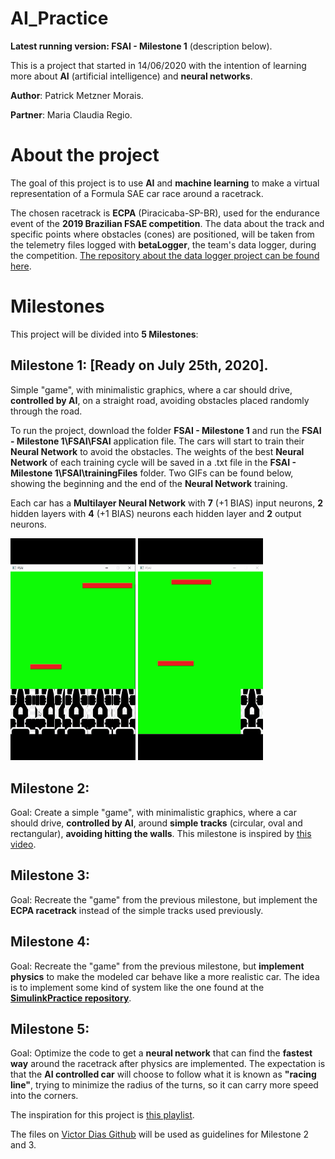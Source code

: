 # AI_Practice

**Latest running version: FSAI - Milestone 1** (description below).

This is a project that started in 14/06/2020 with the intention of learning more about **AI** (artificial intelligence) and **neural networks**.

**Author**: 	Patrick Metzner Morais.

**Partner**: 	Maria Claudia Regio.


# About the project

The goal of this project is to use **AI** and **machine learning** to make a virtual representation of a Formula SAE car race around a racetrack.

The chosen racetrack is **ECPA** (Piracicaba-SP-BR), used for the endurance event of the **2019 Brazilian FSAE competition**. The data about the track and specific points where obstacles (cones) are positioned, will be taken from the telemetry files logged with **betaLogger**, the team's data logger, during the competition. [The repository about the data logger project can be found here](https://github.com/patrickmetzner/betaLogger). 

# Milestones

This project will be divided into **5 Milestones**:

## Milestone 1: [Ready on July 25th, 2020]. 

Simple "game", with minimalistic graphics, where a car should drive, **controlled by AI**, on a straight road, avoiding obstacles placed randomly through the road. 

To run the project, download the folder **FSAI - Milestone 1** and run the **FSAI - Milestone 1\FSAI\FSAI** application file. The cars will start to train their **Neural Network** to avoid the obstacles. The weights of the best **Neural Network** of each training cycle will be saved in a .txt file in the **FSAI - Milestone 1\FSAI\trainingFiles** folder. Two GIFs can be found below, showing the beginning and the end of the **Neural Network** training.  

Each car has a **Multilayer Neural Network** with **7** (+1 BIAS) input neurons, **2** hidden layers with **4** (+1 BIAS) neurons each hidden layer and **2** output neurons.

<img src="https://github.com/patrickmetzner/AI_Practice/blob/master/FSAI%20-%20Milestone%201/FSAI/images/FSAI_Training.gif" width=200>    <img src="https://github.com/patrickmetzner/AI_Practice/blob/master/FSAI%20-%20Milestone%201/FSAI/images/FSAI_Trained.gif" width=200>


## Milestone 2:

Goal: Create a simple "game", with minimalistic graphics, where a car should drive, **controlled by AI**, around **simple tracks** (circular, oval and rectangular), **avoiding hitting the walls**. This milestone is inspired by [this video](https://www.youtube.com/watch?v=gnfkfUQvKDw&list=PLPWikzi38KIwwQdolewJb_Ei1NAb4BSFg&index=3).

## Milestone 3:

Goal: Recreate the "game" from the previous milestone, but implement the **ECPA racetrack** instead of the simple tracks used previously.

## Milestone 4: 

Goal: Recreate the "game" from the previous milestone, but **implement physics** to make the modeled car behave like a more realistic car. The idea is to implement some kind of system like the one found at the **[SimulinkPractice repository](https://github.com/patrickmetzner/SimulinkPractice)**.

## Milestone 5: 

Goal: Optimize the code to get a **neural network** that can find the **fastest way** around the racetrack after physics are implemented. The expectation is that the **AI controlled car** will choose to follow what it is known as **"racing line"**, trying to minimize the radius of the turns, so it can carry more speed into the corners. 




The inspiration for this project is [this playlist](https://www.youtube.com/watch?v=NZlIYr1slAk&list=PLPWikzi38KIwwQdolewJb_Ei1NAb4BSFg).

The files on [Victor Dias Github](https://github.com/JVictorDias) will be used as guidelines for Milestone 2 and 3.
